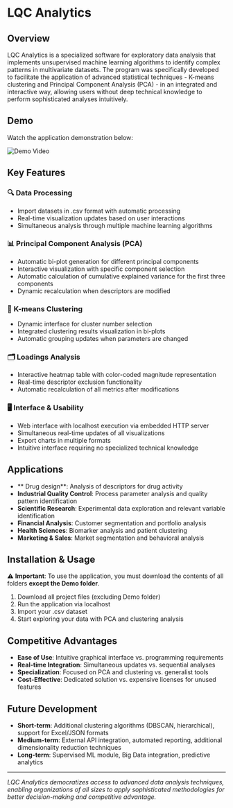 # LQC Analytics

## Overview

LQC Analytics is a specialized software for exploratory data analysis that implements unsupervised machine learning algorithms to identify complex patterns in multivariate datasets. The program was specifically developed to facilitate the application of advanced statistical techniques - K-means clustering and Principal Component Analysis (PCA) - in an integrated and interactive way, allowing users without deep technical knowledge to perform sophisticated analyses intuitively.

## Demo

Watch the application demonstration below:

![Demo Video](Demo/LQC_AnalyticsDemo.gif)

## Key Features

### 🔍 **Data Processing**
- Import datasets in .csv format with automatic processing
- Real-time visualization updates based on user interactions
- Simultaneous analysis through multiple machine learning algorithms

### 📊 **Principal Component Analysis (PCA)**
- Automatic bi-plot generation for different principal components
- Interactive visualization with specific component selection
- Automatic calculation of cumulative explained variance for the first three components
- Dynamic recalculation when descriptors are modified

### 🎯 **K-means Clustering**
- Dynamic interface for cluster number selection
- Integrated clustering results visualization in bi-plots
- Automatic grouping updates when parameters are changed

### 🗂️ **Loadings Analysis**
- Interactive heatmap table with color-coded magnitude representation
- Real-time descriptor exclusion functionality
- Automatic recalculation of all metrics after modifications

### 🖥️ **Interface & Usability**
- Web interface with localhost execution via embedded HTTP server
- Simultaneous real-time updates of all visualizations
- Export charts in multiple formats
- Intuitive interface requiring no specialized technical knowledge

## Applications

- ** Drug design**: Analysis of descriptors for drug activity 
- **Industrial Quality Control**: Process parameter analysis and quality pattern identification
- **Scientific Research**: Experimental data exploration and relevant variable identification
- **Financial Analysis**: Customer segmentation and portfolio analysis
- **Health Sciences**: Biomarker analysis and patient clustering
- **Marketing & Sales**: Market segmentation and behavioral analysis

## Installation & Usage

⚠️ **Important**: To use the application, you must download the contents of all folders **except the Demo folder**.

1. Download all project files (excluding Demo folder)
2. Run the application via localhost
3. Import your .csv dataset
4. Start exploring your data with PCA and clustering analysis

## Competitive Advantages

- **Ease of Use**: Intuitive graphical interface vs. programming requirements
- **Real-time Integration**: Simultaneous updates vs. sequential analyses
- **Specialization**: Focused on PCA and clustering vs. generalist tools
- **Cost-Effective**: Dedicated solution vs. expensive licenses for unused features

## Future Development

- **Short-term**: Additional clustering algorithms (DBSCAN, hierarchical), support for Excel/JSON formats
- **Medium-term**: External API integration, automated reporting, additional dimensionality reduction techniques
- **Long-term**: Supervised ML module, Big Data integration, predictive analytics

---

*LQC Analytics democratizes access to advanced data analysis techniques, enabling organizations of all sizes to apply sophisticated methodologies for better decision-making and competitive advantage.*
